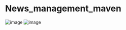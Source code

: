 # News_management_maven
![image](https://github.com/Alexey-99/News_management_maven/assets/96728779/055b3754-dc93-4a6d-9f66-e515048f933f)
![image](https://github.com/Alexey-99/News_management_maven/assets/96728779/a6980bd3-485e-4c04-a20f-a54e99a56a23)
